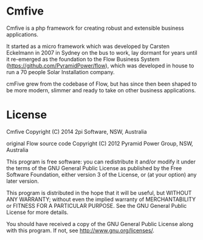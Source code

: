 Cmfive
======

Cmfive is a php framework for creating robust and extensible business applications.

It started as a micro framework which was developed by Carsten Eckelmann in 2007 in Sydney on the bus to work, 
lay dormant for years until it re-emerged as the foundation to the Flow Business System (https://github.com/PyramidPower/flow),
which was developed in house to run a 70 people Solar Installation company.

cmFive grew from the codebase of Flow, but has since then been shaped to be more modern, slimmer and ready to take
on other business applications.

License
=======

Cmfive Copyright (C) 2014 2pi Software, NSW, Australia

original Flow source code Copyright (C) 2012 Pyramid Power Group, NSW, Australia

This program is free software: you can redistribute it and/or modify
it under the terms of the GNU General Public License as published by
the Free Software Foundation, either version 3 of the License, or
(at your option) any later version.

This program is distributed in the hope that it will be useful,
but WITHOUT ANY WARRANTY; without even the implied warranty of
MERCHANTABILITY or FITNESS FOR A PARTICULAR PURPOSE.  See the
GNU General Public License for more details.

You should have received a copy of the GNU General Public License
along with this program.  If not, see <http://www.gnu.org/licenses/>.

